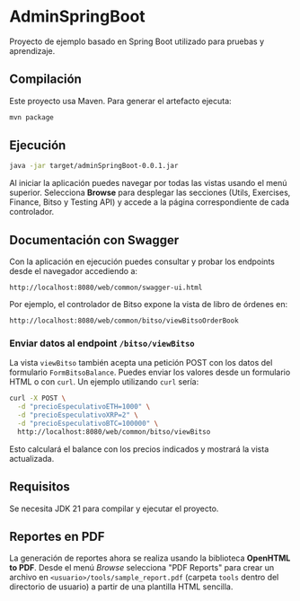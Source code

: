 # AdminSpringBoot

Proyecto de ejemplo basado en Spring Boot utilizado para pruebas y aprendizaje.

## Compilación

Este proyecto usa Maven. Para generar el artefacto ejecuta:

```bash
mvn package
```

## Ejecución

```bash
java -jar target/adminSpringBoot-0.0.1.jar
```

Al iniciar la aplicación puedes navegar por todas las vistas usando el menú superior.
Selecciona **Browse** para desplegar las secciones (Utils, Exercises, Finance, Bitso y Testing API)
y accede a la página correspondiente de cada controlador.

## Documentación con Swagger

Con la aplicación en ejecución puedes consultar y probar los endpoints desde el navegador accediendo a:

```
http://localhost:8080/web/common/swagger-ui.html
```

Por ejemplo, el controlador de Bitso expone la vista de libro de órdenes en:

```
http://localhost:8080/web/common/bitso/viewBitsoOrderBook
```

### Enviar datos al endpoint `/bitso/viewBitso`

La vista `viewBitso` también acepta una petición POST con los datos del formulario
`FormBitsoBalance`. Puedes enviar los valores desde un formulario HTML o con `curl`.
Un ejemplo utilizando `curl` sería:

```bash
curl -X POST \
  -d "precioEspeculativoETH=1000" \
  -d "precioEspeculativoXRP=2" \
  -d "precioEspeculativoBTC=100000" \
  http://localhost:8080/web/common/bitso/viewBitso
```

Esto calculará el balance con los precios indicados y mostrará la vista actualizada.

## Requisitos

Se necesita JDK 21 para compilar y ejecutar el proyecto.

## Reportes en PDF

La generación de reportes ahora se realiza usando la biblioteca **OpenHTML to PDF**.
Desde el menú *Browse* selecciona "PDF Reports" para crear un archivo en
`<usuario>/tools/sample_report.pdf` (carpeta `tools` dentro del directorio de usuario)
a partir de una plantilla HTML sencilla.


